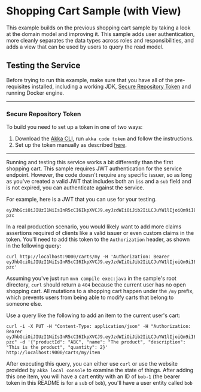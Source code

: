 # Shopping Cart Sample (with View)
This example builds on the previous shopping cart sample by taking a look at the domain model and improving it. This sample
adds user authentication, more cleanly separates the data types across roles and responsibilities, and adds a view that can be used by users to query the read model.


## Testing the Service
Before trying to run this example, make sure that you have all of the pre-requisites installed, including a working JDK, [Secure Repository Token](https://account.akka.io/token) and running Docker engine.

---

### Secure Repository Token

To build you need to set up a token in one of two ways:

1. Download the [Akka CLI](https://doc.akka.io/operations/cli/installation.html), run `akka code token` and follow the instructions.
2. Set up the token manually as described [here](https://account.akka.io/token).

---

Running and testing this service works a bit differently than the first shopping cart. This sample requires JWT authentication for the service endpoint. However, the code doesn't require any specific issuer, so as long as you've created a valid JWT that includes both an `iss` and a `sub` field and is not expired, you can authenticate against the service.

For example, here is a JWT that you can use for your testing. 

```shell
eyJhbGciOiJIUzI1NiIsInR5cCI6IkpXVCJ9.eyJzdWIiOiJib2IiLCJuYW1lIjoiQm9iIEJvYmJlcnNvbiIsImlzcyI6ImFsaWNlIiwiaWF0IjoxNTE2MjM5MDIyfQ.wIxafOw2k4TgdCm2pH4abupetKRKS4ItOKlsNTY-pzc
```

In a real production scenario, you would likely want to add more claims assertions required of clients like a valid issuer or even custom claims in the token. You'll need to add this token to the `Authorization` header, as shown in the following query:

```
curl http://localhost:9000/carts/my -H 'Authorization: Bearer eyJhbGciOiJIUzI1NiIsInR5cCI6IkpXVCJ9.eyJzdWIiOiJib2IiLCJuYW1lIjoiQm9iIEJvYmJlcnNvbiIsImlzcyI6ImFsaWNlIiwiaWF0IjoxNTE2MjM5MDIyfQ.wIxafOw2k4TgdCm2pH4abupetKRKS4ItOKlsNTY-pzc'
```

Assuming you've just run `mvn compile exec:java` in the sample's root directory, `curl` should return a `404` because the current user has no open shopping cart. All mutations to a shopping cart happen under the `/my` prefix, which prevents users from being able to modify carts that belong to someone else.

Use a query like the following to add an item to the current user's cart:

```
curl -i -X PUT -H "Content-Type: application/json" -H "Authorization: Bearer eyJhbGciOiJIUzI1NiIsInR5cCI6IkpXVCJ9.eyJzdWIiOiJib2IiLCJuYW1lIjoiQm9iIEJvYmJlcnNvbiIsImlzcyI6ImFsaWNlIiwiaWF0IjoxNTE2MjM5MDIyfQ.wIxafOw2k4TgdCm2pH4abupetKRKS4ItOKlsNTY-pzc" -d '{"productId": "ABC", "name": "The product", "description": "This is the product", "quantity": 2}' http://localhost:9000/carts/my/item
```

After executing this query, you can either use `curl` or use the website provided by `akka local console` to examine the state of things. After adding this one item, you will have a cart entity with an ID of `bob-1` (the bearer token in this README is for a `sub` of `bob`), you'll have a user entity called `bob`

